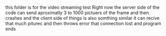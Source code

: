this folder is for the video streaming test
Right now the server side of the code can send aproximatly 3 to 1000 pictuers of the frame and then crashes
and the client side of things is also somthing similar it can recive that much piturec and then throws error that connection lost and program ends
